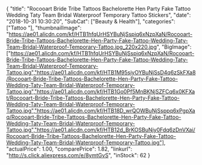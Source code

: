 {
	"title": "Rocooart Bride Tribe Tattoos Bachelorette Hen Party Fake Tattoo Wedding Taty Team Bridal Waterproof Temporary Tattoo Stickers",
	"date": "2018-10-31 10:30:20",
	"SubCat": ["Beauty & Health"],
	"categories": ["Tattoo "],
	"thumbnailImage": "https://ae01.alicdn.com/kf/HTB1hfqUrHSYBuNjSspiq6xNzpXaN/Rocooart-Bride-Tribe-Tattoos-Bachelorette-Hen-Party-Fake-Tattoo-Wedding-Taty-Team-Bridal-Waterproof-Temporary-Tattoo.jpg_220x220.jpg",
	"BigImage": ["https://ae01.alicdn.com/kf/HTB1hfqUrHSYBuNjSspiq6xNzpXaN/Rocooart-Bride-Tribe-Tattoos-Bachelorette-Hen-Party-Fake-Tattoo-Wedding-Taty-Team-Bridal-Waterproof-Temporary-Tattoo.jpg","https://ae01.alicdn.com/kf/HTB1M95sjyOYBuNjSsD4q6zSkFXa8/Rocooart-Bride-Tribe-Tattoos-Bachelorette-Hen-Party-Fake-Tattoo-Wedding-Taty-Team-Bridal-Waterproof-Temporary-Tattoo.jpg","https://ae01.alicdn.com/kf/HTB1Go0Pf5MnBKNjSZFCq6x0KFXat/Rocooart-Bride-Tribe-Tattoos-Bachelorette-Hen-Party-Fake-Tattoo-Wedding-Taty-Team-Bridal-Waterproof-Temporary-Tattoo.jpg","https://ae01.alicdn.com/kf/HTB18D_wrQOWBuNjSsppq6xPgpXaq/Rocooart-Bride-Tribe-Tattoos-Bachelorette-Hen-Party-Fake-Tattoo-Wedding-Taty-Team-Bridal-Waterproof-Temporary-Tattoo.jpg","https://ae01.alicdn.com/kf/HTB12d_BrKOSBuNjy0Fdq6zDnVXai/Rocooart-Bride-Tribe-Tattoos-Bachelorette-Hen-Party-Fake-Tattoo-Wedding-Taty-Team-Bridal-Waterproof-Temporary-Tattoo.jpg"],
	"actualPrice": 1.00,
	"comparePrice": 1.82,
	"linkurl": "http://s.click.aliexpress.com/e/8ymtGvS",
	"inStock": 62
}
